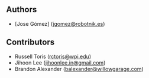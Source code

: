 Authors
----------------

 * [Jose Gómez] (jgomez@robotnik.es)

Contributors
------------

 * Russell Toris (rctoris@wpi.edu)
 * Jihoon Lee (jihoonlee.in@gmail.com)
 * Brandon Alexander (balexander@willowgarage.com)
